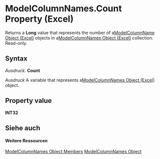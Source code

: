 
# ModelColumnNames.Count Property (Excel)

Returns a  **Long** value that represents the number of a[ModelColumnName Object (Excel)](63a5eefe-b54d-0075-c116-8a752c881834.md) objects in a[ModelColumnNames Object (Excel)](3a8a966f-b987-a77b-1d4c-eb7b35179f8b.md) collection. Read-only.


## Syntax

 _Ausdruck_. **Count**

 _Ausdruck_ A variable that represents a[ModelColumnNames Object (Excel)](3a8a966f-b987-a77b-1d4c-eb7b35179f8b.md) object.


## Property value

 **INT32**


## Siehe auch


#### Weitere Ressourcen


[ModelColumnNames Object Members](http://msdn.microsoft.com/library/ba659135-e622-bc31-0a97-0c5ea6046964%28Office.15%29.aspx)
[ModelColumnNames Object](3a8a966f-b987-a77b-1d4c-eb7b35179f8b.md)